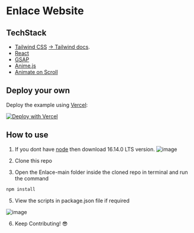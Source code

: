 # Enlace Website

## TechStack

-   [Tailwind CSS](https://tailwindcss.com/) [ -> Tailwind docs](https://tailwindcss.com/docs/guides/nextjs).
-   [React](https://reactjs.org/)
-   [GSAP](https://greensock.com/)
-   [Anime.js](https://animejs.com/)
-   [Animate on Scroll](https://michalsnik.github.io/aos/)

## Deploy your own

Deploy the example using [Vercel](https://vercel.com?utm_source=github&utm_medium=readme&utm_campaign=next-example):

[![Deploy with Vercel](https://vercel.com/button)](https://vercel.com/new/git/external?repository-url=https://github.com/vercel/next.js/tree/canary/examples/with-tailwindcss&project-name=with-tailwindcss&repository-name=with-tailwindcss)

## How to use

1. If you dont have [node](https://nodejs.org/en/) then download 16.14.0 LTS version.
   ![image](https://user-images.githubusercontent.com/69361857/154659541-8667aeb1-8ad2-4a40-bace-320c95c0fbc1.png)

2. Clone this repo
3. Open the Enlace-main folder inside the cloned repo in terminal and run the command

```bash
npm install
```

5. View the scripts in package.json file if required

![image](https://user-images.githubusercontent.com/69361857/154660728-0d1c7c22-4bd7-4d5c-85a6-b04d1aa417db.png)

6. Keep Contributing! 😎
